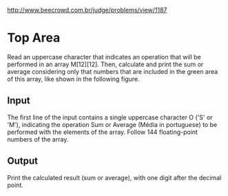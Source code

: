 http://www.beecrowd.com.br/judge/problems/view/1187

# Top Area

Read an uppercase character that indicates an operation that will be performed
in an array M[12][12]. Then, calculate and print the sum or average
considering only that numbers that are included in the green area of this
array, like shown in the following figure.

## Input

The first line of the input contains a single uppercase character O ('S' or
'M'), indicating the operation Sum or Average (Média in portuguese) to be
performed with the elements of the array. Follow 144 floating-point numbers of
the array.

## Output

Print the calculated result (sum or average), with one digit after the decimal
point.
